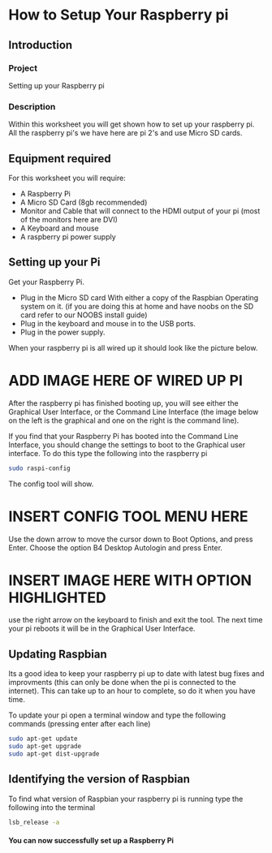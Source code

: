 <link rel="stylesheet" type="text/css" href="C:/Users/kez/Documents/GitHub/DundeeRJam/Resources/mystyle.css">

# How to Setup Your Raspberry pi

## Introduction

### Project
Setting up your Raspberry pi

### Description
Within this worksheet you will get shown how to set up your raspberry pi. All the raspberry pi's we have here are pi 2's and use Micro SD cards.

## Equipment required
For this worksheet you will require:
* A Raspberry Pi 
* A Micro SD Card (8gb recommended)
* Monitor and Cable that will connect to the HDMI output of your pi (most of the monitors here are DVI)
* A Keyboard and mouse
* A raspberry pi power supply

## Setting up your Pi
Get your Raspberry Pi.
* Plug in the Micro SD card With either a copy of the Raspbian Operating system on it. (if you are doing this at home and have noobs on the SD card refer to our NOOBS install guide)
* Plug in the keyboard and mouse in to the USB ports.
* Plug in the power supply.

When your raspberry pi is all wired up it should look like the picture below.
# ADD IMAGE HERE OF WIRED UP PI

After the raspberry pi has finished booting up, you will see either the Graphical User Interface, or the Command Line Interface (the image below on the left is the graphical and one on the right is the command line).

If you find that your Raspberry Pi has booted into the Command Line Interface, you should change the settings to boot to the Graphical user interface. To do this type the following into the raspberry pi 
```bash
sudo raspi-config
```
The config tool will show.
# INSERT CONFIG TOOL MENU HERE
Use the down arrow to move the cursor down to Boot Options, and press Enter. Choose the option B4 Desktop Autologin and press Enter.
# INSERT IMAGE HERE WITH OPTION HIGHLIGHTED
use the right arrow on the keyboard to finish and exit the tool. The next time your pi reboots it will be in the Graphical User Interface.

## Updating Raspbian
Its a good idea to keep your raspberry pi up to date with latest bug fixes and improvments (this can only be done when the pi is connected to the internet). This can take up to an hour to complete, so do it when you have time.

To update your pi open a terminal window and type the following commands (pressing enter after each line)
```bash
sudo apt-get update
sudo apt-get upgrade
sudo apt-get dist-upgrade
```
## Identifying the version of Raspbian
To find what version of Raspbian your raspberry pi is running type the following into the terminal
```bash
lsb_release -a
```

#### You can now successfully set up a Raspberry Pi